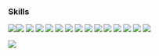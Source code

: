 <!-- skills & tools -->
### Skills
<img src="https://img.shields.io/badge/java-007396?style=flat-square&logo=OpenJDK&logoColor=white"   /><img src="https://img.shields.io/badge/Spring-6DB33F?style=flat-square&logo=Spring&logoColor=white"   />
<img src="https://img.shields.io/badge/springboot-6DB33F?style=flat-square&logo=springboot&logoColor=white"   />
<img src="https://img.shields.io/badge/Spring Security-6DB33F?style=flat-square&logo=Spring Security&logoColor=white"   />
<img src="https://img.shields.io/badge/MySQL-4479A1?style=flat-square&logo=MySQL&logoColor=white"   />
<img src="https://img.shields.io/badge/nginx-%23009639.svg?style=flat-square&logo=nginx&logoColor=white"   />
<img src="https://img.shields.io/badge/docker-%230db7ed.svg?style=flat-square&logo=docker&logoColor=white"   /> 
<img src="https://img.shields.io/badge/grafana-%23F46800.svg?style=flat-square&logo=grafana&logoColor=white"   />
<img src="https://img.shields.io/badge/Prometheus-E6522C?style=flat-square&logo=Prometheus&logoColor=white"   />
<img src="https://img.shields.io/badge/HTML5-E34F26?style=flat-square&logo=HTML5&logoColor=white"   />
<img src="https://img.shields.io/badge/CSS3-1572B6?style=flat-square&logo=CSS3&logoColor=white"   />
<img src="https://img.shields.io/badge/JavaScript-F7DF1E?style=flat-square&logo=JavaScript&logoColor=white"   />
<img src="https://img.shields.io/badge/Thymeleaf-005F0F?style=flat-square&logo=Thymeleaf&logoColor=white"   />
<img src="https://img.shields.io/badge/Vue.js-4FC08D?style=flat-square&logo=Vue.js&logoColor=white"   />
<img src="https://img.shields.io/badge/Nuxt.js-00DC82?style=flat-square&logo=Nuxt.js&logoColor=white"   />

<!-- gitanimals -->
<a href="https://github.com/devxb/gitanimals">
  <img src="https://render.gitanimals.org/farms/choidazzi"/>
</a>
  
